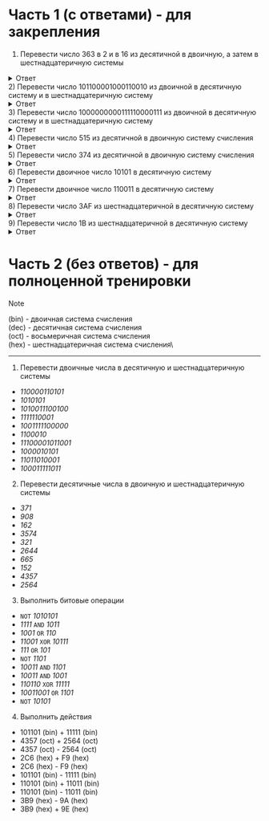 # Часть 1 (с ответами) - для закрепления
1) Перевести число 363 в 2 и в 16 из десятичной в двоичную, а затем в шестнадцатеричную системы
<details>
  <summary>Ответ</summary>
  
   _101101011_\
   _16B_
  
</details>
2) Перевести число 101100001000110010 из двоичной в десятичную систему и в шестнадцатеричную систему
<details>
  <summary>Ответ</summary>
  
   _180786_\
   _2C232_
  
</details>
3) Перевести число 1000000000111110000111 из двоичной в десятичную систему и в шестнадцатеричную систему
<details>
  <summary>Ответ</summary>
  
   _2101127_\
   _200F87_
  
</details>
4) Перевести число 515 из десятичной в двоичную систему счисления
<details>
  <summary>Ответ</summary>
  
   _1000000011_
  
</details>
5) Перевести число 374 из десятичной в двоичную систему счисления
<details>
  <summary>Ответ</summary>
  
   _101110110_
  
</details>
6) Перевести двоичное число 10101 в десятичную систему
<details>
  <summary>Ответ</summary>
  
   _21_
  
</details>
7) Перевести двоичное число 110011 в десятичную систему
<details>
  <summary>Ответ</summary>
  
   _51_
  
</details>
8) Перевести число 3AF из шестнадцатеричной в десятичную систему
<details>
  <summary>Ответ</summary>
  
   _943_
  
</details>
9) Перевести число 1В из шестнадцатеричной в десятичную систему
<details>
  <summary>Ответ</summary>
  
   _27_
  
</details>

# Часть 2 (без ответов) - для полноценной тренировки
> [!NOTE]  
> (bin) - двоичная система счисления\
> (dec) - десятичная система счисления\
> (oct) - восьмеричная система счисления\
> (hex) - шестнадцатеричная система счисления\

---

1) Перевести двоичные числа в десятичную и шестнадцатеричную системы
- _110000110101_
- _1010101_
- _1010011100100_
- _1111110001_
- _1001111100000_
- _1100010_
- _11100001011001_
- _1000010101_
- _11011010001_
- _100011111011_
2) Перевести десятичные числа в двоичную и шестнадцатеричную системы
- _371_
- _908_
- _162_
- _3574_
- _321_
- _2644_
- _665_
- _152_
- _4357_
- _2564_
3) Выполнить битовые операции
- `NOT` _1010101_
- _1111_ `AND` _1011_
- _1001_ `OR` _110_
- _11001_ `XOR` _10111_
- _111_ `OR` _101_
- `NOT` _1101_
- _10011_ `AND` _1101_
- _10011_ `AND` _1001_
- _110110_ `XOR` _11111_
- _10011001_ `OR` _1101_
- `NOT` _10101_  
4) Выполнить действия
- 101101 (bin) + 11111 (bin)
- 4357 (oct) + 2564 (oct)
- 4357 (oct) - 2564 (oct)
- 2C6 (hex) + F9 (hex)
- 2C6 (hex) - F9 (hex)
- 101101 (bin) - 11111 (bin)
- 110101 (bin) + 11011 (bin)
- 110101 (bin) - 11011 (bin)
- 3В9 (hex) - 9А (hex)
- 3В9 (hex) + 9E (hex)
